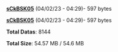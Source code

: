 [**sCkBSK05**](/data/sCkBSK05.txt) (04/02/23 - 04:29)- 597 bytes

[**sCkBSK05**](/data/sCkBSK05.txt) (04/02/23 - 04:29)- 597 bytes

**Total Datas**: 8144

**Total Size**: 54.57 MB / 54.6 MB
